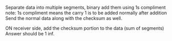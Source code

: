 Separate data into multiple segments, binary add them using 1s compliment
note: 1s compliment means the carry 1 is to be added normally after addition
Send the normal data along with the checksum as well.

ON receiver side, add the checksum portion to the data (sum of segments)
Answer should be 1 inf.
